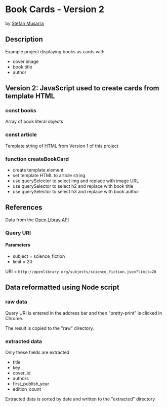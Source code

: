 # Book Cards - Version 2

by [Stefan Musarra](https://github.com/stefanzero/book-card-2)

## Description

Example project displaying books as cards with

- cover image
- book title
- author

## Version 2: JavaScript used to create cards from template HTML

### const books

Array of book literal objects

### const article

Template string of HTML from Version 1 of this project

### function createBookCard

- create template element
- set template HTML to article string
- use querySelector to select img and replace with image URL
- use querySelector to select h2 and replace with book title
- use querySelector to select h3 and replace with book author

## References

Data from the [Open Libray API](https://openlibrary.org/developers/api)

### Query URI

#### Parameters

- subject = science_fiction
- limit = 20

URI = `http://openlibrary.org/subjects/science_fiction.json?limit=20`

## Data reformatted using Node script

### raw data

Query URI is entered in the address bar and then "pretty-print" is clicked in Chrome.

The result is copied to the "raw" directory.

### extracted data

Only these fields are extracted

- title
- key
- cover_id
- authors
- first_publish_year
- edition_count

Extracted data is sorted by date and written to the "extracted" directory

